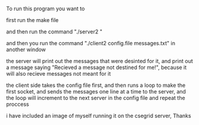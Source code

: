 To run this program you want to 

first run the make file

and then run the command "./server2 <port number>"
 
and then you run the command "./client2 config.file messages.txt" in another window
 
the server will print out the messages that were desinted for it, and print out a message saying "Recieved a message not destined for me!", because it will also recieve messages not meant for it

 
the client side takes the config file first, and then runs a loop to make the first socket, and sends the messages one line at a time to the server, and the loop will increment to the next server in the config file and repeat the proccess 
  
  
i have included an image of myself running it on the csegrid server, Thanks
